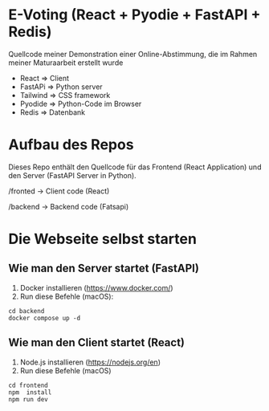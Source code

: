 # E-Voting (React + Pyodie + FastAPI + Redis)

Quellcode meiner Demonstration einer Online-Abstimmung, die im Rahmen meiner Maturaarbeit erstellt wurde

- React => Client
- FastAPi => Python server
- Tailwind => CSS framework
- Pyodide => Python-Code im Browser
- Redis => Datenbank

# Aufbau des Repos

Dieses Repo enthält den Quellcode für das Frontend (React Application) und den Server (FastAPI Server in Python).

/fronted -> Client code (React)

/backend -> Backend code (Fatsapi)


# Die Webseite selbst starten

## Wie man den Server startet (FastAPI)

1. Docker installieren (https://www.docker.com/)
2. Run diese Befehle (macOS):

```
cd backend 
docker compose up -d
```

## Wie man den Client startet (React)

1. Node.js installieren (https://nodejs.org/en)
2. Run diese Befehle (macOS)

```
cd frontend
npm  install
npm run dev
```